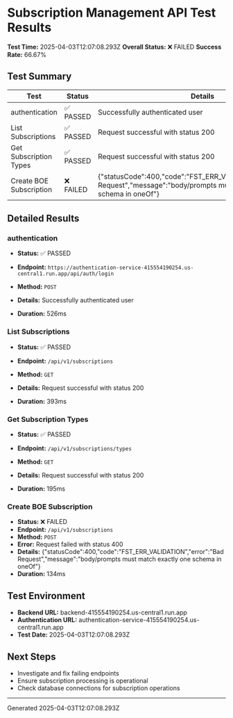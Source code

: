 # Subscription Management API Test Results

**Test Time:** 2025-04-03T12:07:08.293Z
**Overall Status:** ❌ FAILED
**Success Rate:** 66.67%

## Test Summary

| Test | Status | Details |
|------|--------|---------|
| authentication | ✅ PASSED | Successfully authenticated user |
| List Subscriptions | ✅ PASSED | Request successful with status 200 |
| Get Subscription Types | ✅ PASSED | Request successful with status 200 |
| Create BOE Subscription | ❌ FAILED | {"statusCode":400,"code":"FST_ERR_VALIDATION","error":"Bad Request","message":"body/prompts must match exactly one schema in oneOf"} |

## Detailed Results


### authentication
- **Status:** ✅ PASSED
- **Endpoint:** `https://authentication-service-415554190254.us-central1.run.app/api/auth/login`
- **Method:** `POST`

- **Details:** Successfully authenticated user
- **Duration:** 526ms


### List Subscriptions
- **Status:** ✅ PASSED
- **Endpoint:** `/api/v1/subscriptions`
- **Method:** `GET`

- **Details:** Request successful with status 200
- **Duration:** 393ms


### Get Subscription Types
- **Status:** ✅ PASSED
- **Endpoint:** `/api/v1/subscriptions/types`
- **Method:** `GET`

- **Details:** Request successful with status 200
- **Duration:** 195ms


### Create BOE Subscription
- **Status:** ❌ FAILED
- **Endpoint:** `/api/v1/subscriptions`
- **Method:** `POST`
- **Error:** Request failed with status 400
- **Details:** {"statusCode":400,"code":"FST_ERR_VALIDATION","error":"Bad Request","message":"body/prompts must match exactly one schema in oneOf"}
- **Duration:** 134ms


## Test Environment

- **Backend URL:** backend-415554190254.us-central1.run.app
- **Authentication URL:** authentication-service-415554190254.us-central1.run.app
- **Test Date:** 2025-04-03T12:07:08.293Z

## Next Steps
- Investigate and fix failing endpoints
- Ensure subscription processing is operational
- Check database connections for subscription operations

---
Generated 2025-04-03T12:07:08.293Z
